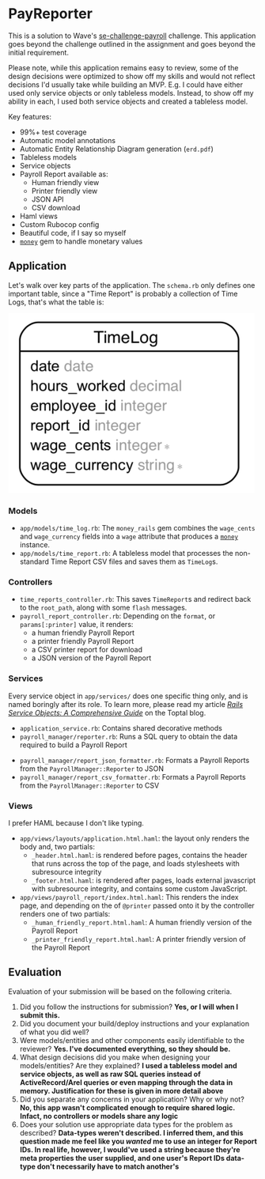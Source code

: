 # PayReporter

This is a solution to Wave's [se-challenge-payroll](https://github.com/wvchallenges/se-challenge-payroll) challenge. This application goes beyond the challenge outlined in the assignment and goes beyond the initial requirement.

Please note, while this application remains easy to review, some of the design decisions were optimized to show off my skills and would not reflect decisions I'd usually take while building an MVP. E.g. I could have either used only service objects or only tableless models. Instead, to show off my ability in each, I used both service objects and created a tableless model.

Key features:

+ 99%+ test coverage
+ Automatic model annotations
+ Automatic Entity Relationship Diagram generation (`erd.pdf`)
+ Tableless models
+ Service objects
+ Payroll Report available as:
  + Human friendly view
  + Printer friendly view
  + JSON API
  + CSV download
+ Haml views
+ Custom Rubocop config
+ Beautiful code, if I say so myself
+ [`money`](https://github.com/Rubymoney/money) gem to handle monetary values

## Application

Let's walk over key parts of the application. The `schema.rb` only defines one important table, since a "Time Report" is probably a collection of Time Logs, that's what the table is:

![TimeLog schema](timelog.png)

### Models

* `app/models/time_log.rb`: The `money_rails` gem combines the `wage_cents` and `wage_currency` fields into a `wage` attribute that produces a [`money`](https://github.com/Rubymoney/money) instance.
* `app/models/time_report.rb`: A tableless model that processes the non-standard Time Report CSV files and saves them as `TimeLog`s.

### Controllers

* `time_reports_controller.rb`: This saves `TimeReport`s and redirect back to the `root_path`, along with some `flash` messages.
* `payroll_report_controller.rb`: Depending on the `format`, or `params[:printer]` value, it renders:
  + a human friendly Payroll Report
  + a printer friendly Payroll Report
  + a CSV printer report for download
  + a JSON version of the Payroll Report

### Services

Every service object in `app/services/` does one specific thing only, and is named boringly after its role. To learn more, please read my article [_Rails Service Objects: A Comprehensive Guide_](https://www.toptal.com/ruby-on-rails/rails-service-objects-tutorial) on the Toptal blog.

  * `application_service.rb`: Contains shared decorative methods
  * `payroll_manager/reporter.rb`: Runs a SQL query to obtain the data required to build a Payroll Report
  + `payroll_manager/report_json_formatter.rb`: Formats a Payroll Reports from the `PayrollManager::Reporter` to JSON
  + `payroll_manager/report_csv_formatter.rb`: Formats a Payroll Reports from the `PayrollManager::Reporter` to CSV

### Views

I prefer HAML because I don't like typing.

* `app/views/layouts/application.html.haml`: the layout only renders the body and, two partials:
  * `_header.html.haml`: is rendered before pages, contains the header that runs across the top of the page, and loads stylesheets with subresource integrity
  * `_footer.html.haml`: is rendered after pages, loads external javascript with subresource integrity, and contains some custom JavaScript.
* `app/views/payroll_report/index.html.haml`: This renders the index page, and depending on the of `@printer` passed onto it by the controller renders one of two partials:
  * `_human_friendly_report.html.haml`: A human friendly version of the Payroll Report
  * `_printer_friendly_report.html.haml`: A printer friendly version of the Payroll Report

## Evaluation

Evaluation of your submission will be based on the following criteria.

1. Did you follow the instructions for submission?  **Yes, or I will when I submit this.**
1. Did you document your build/deploy instructions and your explanation of what
   you did well?
1. Were models/entities and other components easily identifiable to the
   reviewer? **Yes. I've documented everything, so they should be.**
1. What design decisions did you make when designing your models/entities? Are they explained? **I used a tableless model and service objects, as well as raw SQL queries instead of ActiveRecord/Arel queries or even mapping through the data in memory. Justification for these is given in more detail above**
1. Did you separate any concerns in your application? Why or why not? **No, this app wasn't complicated enough to require shared logic. Infact, no controllers or models share any logic**
1. Does your solution use appropriate data types for the problem as described? **Data-types weren't described. I inferred them, and this question made me feel like you _wanted_ me to use an integer for Report IDs. In real life, however, I would've used a string because they're meta properties the user supplied, and one user's Report IDs data-type don't necessarily have to match another's**
